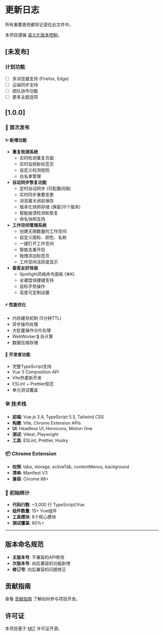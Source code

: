 # 更新日志

所有重要更改都将记录在此文件中。

本项目遵循 [语义化版本控制](https://semver.org/lang/zh-CN/)。

## [未发布]

### 计划功能
- [ ] 多浏览器支持 (Firefox, Edge)
- [ ] 云端同步支持
- [ ] 团队协作功能
- [ ] 更多主题选项

## [1.0.0]

### 🎉 首次发布

#### ✨ 新增功能
- **重复检测系统**
  - 实时检测重复页面
  - 实时监控新标签页
  - 自定义检测规则
  - 白名单管理
- **自动同步恢复功能**
  - 定时自动同步 (可配置间隔)
  - 实时同步重要变更
  - 浏览器关闭前保存
  - 版本化快照存储 (保留20个版本)
  - 智能崩溃检测和恢复
  - 命名快照支持
- **工作空间管理系统**
  - 创建无限数量的工作空间
  - 自定义图标、颜色、名称
  - 一键打开工作空间
  - 智能去重开启
  - 拖拽添加标签页
  - 工作空间活跃度显示
- **极客友好体验**
  - Spotlight风格命令面板 (⌘K)
  - 全键盘快捷键支持
  - 鼠标手势操作
  - 高度可定制设置

#### ⚡ 性能优化
- 内存缓存机制 (5分钟TTL)
- 异步操作处理
- 大批量操作分片处理
- WebWorker复杂计算
- 数据压缩存储

#### 🔧 开发者功能
- 完整TypeScript支持
- Vue 3 Composition API
- Vite热更新开发
- ESLint + Prettier规范
- 单元测试覆盖

### 🛠️ 技术栈
- **前端**: Vue.js 3.4, TypeScript 5.3, Tailwind CSS
- **构建**: Vite, Chrome Extension APIs
- **UI**: Headless UI, Heroicons, Motion One
- **测试**: Vitest, Playwright
- **工具**: ESLint, Prettier, Husky

### 📦 Chrome Extension
- **权限**: tabs, storage, activeTab, contextMenus, background
- **清单**: Manifest V3
- **兼容**: Chrome 88+

### 🌟 初始统计
- **代码行数**: ~3,000 行 TypeScript/Vue
- **组件数量**: 15+ Vue组件
- **工具模块**: 8个核心模块
- **测试覆盖**: 80%+

---

## 版本命名规范

- **主版本号**: 不兼容的API修改
- **次版本号**: 向后兼容的功能新增
- **修订号**: 向后兼容的问题修正

## 贡献指南

查看 [贡献指南](CONTRIBUTING.md) 了解如何参与项目开发。

## 许可证

本项目基于 [MIT](LICENSE) 许可证开源。